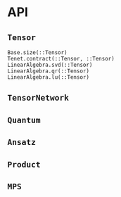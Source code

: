 # API

## `Tensor`

```@docs
Base.size(::Tensor)
Tenet.contract(::Tensor, ::Tensor)
LinearAlgebra.svd(::Tensor)
LinearAlgebra.qr(::Tensor)
LinearAlgebra.lu(::Tensor)
```

## `TensorNetwork`

## `Quantum`

## `Ansatz`

## `Product`

## `MPS`
